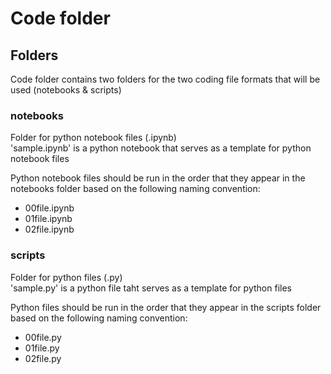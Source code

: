 # Code folder

## Folders

Code folder contains two folders for the two coding file formats that will be used (notebooks & scripts)

### notebooks

Folder for python notebook files (.ipynb)  
'sample.ipynb' is a python notebook that serves as a template for python notebook files

Python notebook files should be run in the order that they appear in the notebooks folder based on the following naming convention:

- 00file.ipynb
- 01file.ipynb
- 02file.ipynb

### scripts

Folder for python files (.py)  
'sample.py' is a python file taht serves as a template for python files

Python files should be run in the order that they appear in the scripts folder based on the following naming convention:

- 00file.py
- 01file.py
- 02file.py
